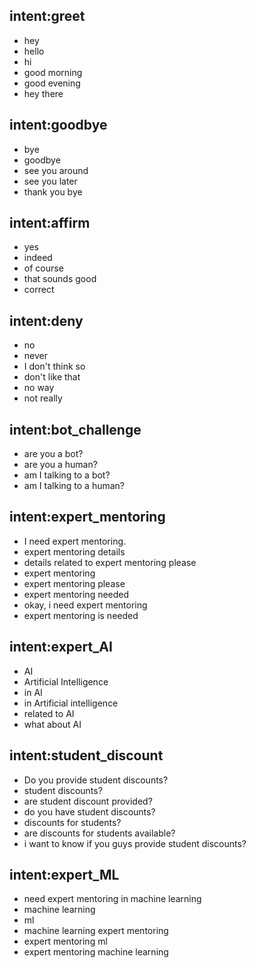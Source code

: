 ## intent:greet
- hey
- hello
- hi
- good morning
- good evening
- hey there

## intent:goodbye
- bye
- goodbye
- see you around
- see you later
- thank you bye

## intent:affirm
- yes
- indeed
- of course
- that sounds good
- correct

## intent:deny
- no
- never
- I don't think so
- don't like that
- no way
- not really

## intent:bot_challenge
- are you a bot?
- are you a human?
- am I talking to a bot?
- am I talking to a human?

## intent:expert_mentoring
- I need expert mentoring.
- expert mentoring details
- details related to expert mentoring please
- expert mentoring
- expert mentoring please
- expert mentoring needed
- okay, i need expert mentoring
- expert mentoring is needed

## intent:expert_AI
- AI
- Artificial Intelligence 
- in AI
- in Artificial intelligence 
- related to AI
- what about AI

## intent:student_discount
- Do you provide student discounts?
- student discounts?
- are student discount provided?
- do you have student discounts?
- discounts for students?
- are discounts for students available?
- i want to know if you guys provide student discounts?

## intent:expert_ML
- need expert mentoring in machine learning
- machine learning
- ml
- machine learning expert mentoring
- expert mentoring ml
- expert mentoring machine learning
